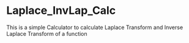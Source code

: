 # Laplace_InvLap_Calc
This is a simple Calculator to calculate Laplace Transform and Inverse Laplace Transform of a function
